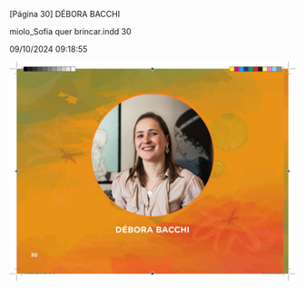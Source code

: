 [Página 30]
DÉBORA BACCHI

miolo_Sofia quer brincar.indd 30

09/10/2024 09:18:55

![30](./img/page_0030.jpg)
